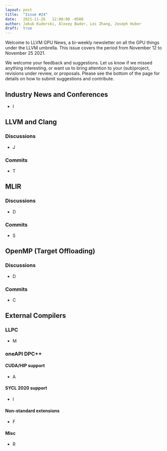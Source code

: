 ```yaml
---
layout: post
title:  "Issue #24"
date:   2021-11-26   12:00:00 -0500
author: Jakub Kuderski, Alexey Bader, Lei Zhang, Joseph Huber
draft:  true
---
```


Welcome to LLVM GPU News, a bi-weekly newsletter on all the GPU things under the LLVM umbrella.
This issue covers the period from November 12 to November 25 2021.

We welcome your feedback and suggestions. Let us know if we missed anything interesting, or want us to bring attention to your (sub)project, revisions under review, or proposals. Please see the bottom of the page for details on how to submit suggestions and contribute.


## Industry News and Conferences
*  I


##  LLVM and Clang

### Discussions

*  J

### Commits

*  T


## MLIR

### Discussions

*  D

### Commits

*  S


## OpenMP (Target Offloading)

### Discussions

*  D

### Commits

*  C

## External Compilers

### LLPC

*  M

### oneAPI DPC++

#### CUDA/HIP support

*  A

#### SYCL 2020 support

*  I

#### Non-standard extensions

*  F

#### Misc

*  R
